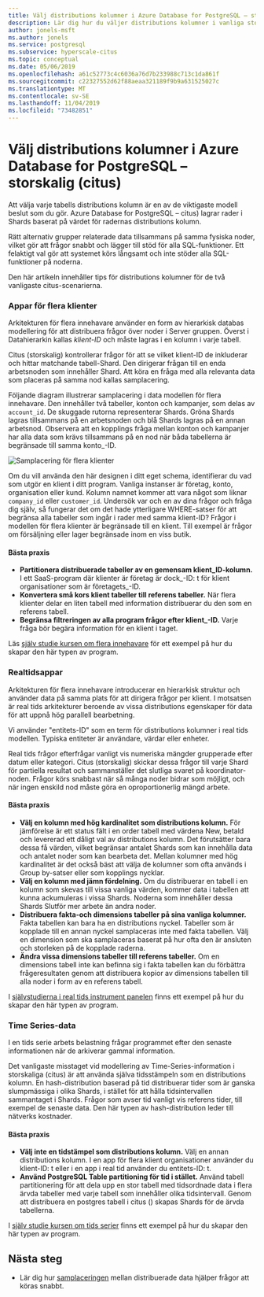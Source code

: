 ```yaml
---
title: Välj distributions kolumner i Azure Database for PostgreSQL – storskalig (citus)
description: Lär dig hur du väljer distributions kolumner i vanliga storskaliga scenarier i Azure Database for PostgreSQL.
author: jonels-msft
ms.author: jonels
ms.service: postgresql
ms.subservice: hyperscale-citus
ms.topic: conceptual
ms.date: 05/06/2019
ms.openlocfilehash: a61c52773c4c6036a76d7b233988c713c1da861f
ms.sourcegitcommit: c22327552d62f88aeaa321189f9b9a631525027c
ms.translationtype: MT
ms.contentlocale: sv-SE
ms.lasthandoff: 11/04/2019
ms.locfileid: "73482851"
---
```

# <a name="choose-distribution-columns-in-azure-database-for-postgresql--hyperscale-citus"></a>Välj distributions kolumner i Azure Database for PostgreSQL – storskalig (citus)

Att välja varje tabells distributions kolumn är en av de viktigaste modell beslut som du gör. Azure Database for PostgreSQL – citus) lagrar rader i Shards baserat på värdet för radernas distributions kolumn.

Rätt alternativ grupper relaterade data tillsammans på samma fysiska noder, vilket gör att frågor snabbt och lägger till stöd för alla SQL-funktioner. Ett felaktigt val gör att systemet körs långsamt och inte stöder alla SQL-funktioner på noderna.

Den här artikeln innehåller tips för distributions kolumner för de två vanligaste citus-scenarierna.

### <a name="multi-tenant-apps"></a>Appar för flera klienter

Arkitekturen för flera innehavare använder en form av hierarkisk databas modellering för att distribuera frågor över noder i Server gruppen. Överst i Datahierarkin kallas *klient-ID* och måste lagras i en kolumn i varje tabell.

Citus (storskalig) kontrollerar frågor för att se vilket klient-ID de inkluderar och hittar matchande tabell-Shard. Den dirigerar frågan till en enda arbetsnoden som innehåller Shard. Att köra en fråga med alla relevanta data som placeras på samma nod kallas samplacering.

Följande diagram illustrerar samplacering i data modellen för flera innehavare. Den innehåller två tabeller, konton och kampanjer, som delas av `account_id`. De skuggade rutorna representerar Shards. Gröna Shards lagras tillsammans på en arbetsnoden och blå Shards lagras på en annan arbetsnod. Observera att en kopplings fråga mellan konton och kampanjer har alla data som krävs tillsammans på en nod när båda tabellerna är begränsade till samma konto\_-ID.

![Samplacering för flera klienter](media/concepts-hyperscale-choosing-distribution-column/multi-tenant-colocation.png)

Om du vill använda den här designen i ditt eget schema, identifierar du vad som utgör en klient i ditt program. Vanliga instanser är företag, konto, organisation eller kund. Kolumn namnet kommer att vara något som liknar `company_id` eller `customer_id`. Undersök var och en av dina frågor och fråga dig själv, så fungerar det om det hade ytterligare WHERE-satser för att begränsa alla tabeller som ingår i rader med samma klient-ID?
Frågor i modellen för flera klienter är begränsade till en klient. Till exempel är frågor om försäljning eller lager begränsade inom en viss butik.

#### <a name="best-practices"></a>Bästa praxis

-   **Partitionera distribuerade tabeller av en gemensam klient\_ID-kolumn.** I ett SaaS-program där klienter är företag är dock\_-ID: t för klient organisationer som är företagets\_-ID.
-   **Konvertera små kors klient tabeller till referens tabeller.** När flera klienter delar en liten tabell med information distribuerar du den som en referens tabell.
-   **Begränsa filtreringen av alla program frågor efter klient\_-ID.** Varje fråga bör begära information för en klient i taget.

Läs [själv studie kursen om flera innehavare](./tutorial-design-database-hyperscale-multi-tenant.md) för ett exempel på hur du skapar den här typen av program.

### <a name="real-time-apps"></a>Realtidsappar

Arkitekturen för flera innehavare introducerar en hierarkisk struktur och använder data på samma plats för att dirigera frågor per klient. I motsatsen är real tids arkitekturer beroende av vissa distributions egenskaper för data för att uppnå hög parallell bearbetning.

Vi använder "entitets-ID" som en term för distributions kolumner i real tids modellen. Typiska entiteter är användare, värdar eller enheter.

Real tids frågor efterfrågar vanligt vis numeriska mängder grupperade efter datum eller kategori. Citus (storskalig) skickar dessa frågor till varje Shard för partiella resultat och sammanställer det slutliga svaret på koordinator-noden. Frågor körs snabbast när så många noder bidrar som möjligt, och när ingen enskild nod måste göra en oproportionerlig mängd arbete.

#### <a name="best-practices"></a>Bästa praxis

-   **Välj en kolumn med hög kardinalitet som distributions kolumn.** För jämförelse är ett status fält i en order tabell med värdena New, betald och levererad ett dåligt val av distributions kolumn. Det förutsätter bara dessa få värden, vilket begränsar antalet Shards som kan innehålla data och antalet noder som kan bearbeta det. Mellan kolumner med hög kardinalitet är det också bäst att välja de kolumner som ofta används i Group by-satser eller som kopplings nycklar.
-   **Välj en kolumn med jämn fördelning.** Om du distribuerar en tabell i en kolumn som skevas till vissa vanliga värden, kommer data i tabellen att kunna ackumuleras i vissa Shards. Noderna som innehåller dessa Shards Slutför mer arbete än andra noder.
-   **Distribuera fakta-och dimensions tabeller på sina vanliga kolumner.**
    Fakta tabellen kan bara ha en distributions nyckel. Tabeller som är kopplade till en annan nyckel samplaceras inte med fakta tabellen. Välj en dimension som ska samplaceras baserat på hur ofta den är ansluten och storleken på de kopplade raderna.
-   **Ändra vissa dimensions tabeller till referens tabeller.** Om en dimensions tabell inte kan befinna sig i fakta tabellen kan du förbättra frågeresultaten genom att distribuera kopior av dimensions tabellen till alla noder i form av en referens tabell.

I [självstudierna i real tids instrument panelen](./tutorial-design-database-hyperscale-realtime.md) finns ett exempel på hur du skapar den här typen av program.

### <a name="time-series-data"></a>Time Series-data

I en tids serie arbets belastning frågar programmet efter den senaste informationen när de arkiverar gammal information.

Det vanligaste misstaget vid modellering av Time-Series-information i storskaliga (citus) är att använda själva tidsstämpeln som en distributions kolumn. En hash-distribution baserad på tid distribuerar tider som är ganska slumpmässiga i olika Shards, i stället för att hålla tidsintervallen sammantaget i Shards. Frågor som avser tid vanligt vis referens tider, till exempel de senaste data. Den här typen av hash-distribution leder till nätverks kostnader.

#### <a name="best-practices"></a>Bästa praxis

-   **Välj inte en tidstämpel som distributions kolumn.** Välj en annan distributions kolumn. I en app för flera klient organisationer använder du klient-ID: t eller i en app i real tid använder du entitets-ID: t.
-   **Använd PostgreSQL Table partitioning för tid i stället.** Använd tabell partitionering för att dela upp en stor tabell med tidsordnade data i flera ärvda tabeller med varje tabell som innehåller olika tidsintervall. Genom att distribuera en postgres tabell i citus () skapas Shards för de ärvda tabellerna.

I [själv studie kursen om tids serier](https://aka.ms/hyperscale-tutorial-timeseries) finns ett exempel på hur du skapar den här typen av program.

## <a name="next-steps"></a>Nästa steg
- Lär dig hur [samplaceringen](concepts-hyperscale-colocation.md) mellan distribuerade data hjälper frågor att köras snabbt.
